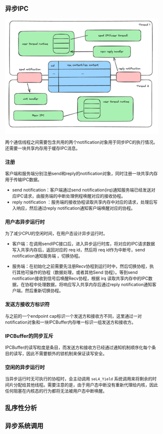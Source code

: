 
## 异步IPC

![](./images/async_ipc.png)

两个通信线程之间需要包含共用的两个notification对象用于同步IPC的执行情况。还需要一块共享内存用于缓存IPC消息。

### 注册

客户端和服务端分别注册send和reply的notification对象，同时注册一块共享内存用于传输IPC数据。
- send notification：客户端通过send notification(irq)通知服务端已经发送对应IPC请求，由服务端的中断处理例程唤醒对应的接收协程。
- reply notification ：服务端的接收协程读取共享内存中对应的请求，处理后写入响应，然后通过reply notification通知客户端唤醒对应的协程。

### 用户态异步运行时

为了减少CPU的空闲时间，在用户态设计异步运行时。

- 客户端：在调用sendIPC接口后，进入异步运行时库，将对应的IPC请求数据写入共享内存后，返回对应的 req id，然后将 req id作为中断号，send notification通知服务端
，切换协程。

- 服务端：在初始化之前需要先注册Recv协程到运行时中，然后切换协程，执行其他可操作的协程（数据处理，或者其他Send 协程）。等到send notification接收到信号后唤醒Recv协程，根据 irq 读取共享内存中的IPC数据，在协程中处理数据，将响应写入共享内存后通过reply notification通知客户端，然后重新切换协程。

### 发送方接收方标识符

与之前的一个endpoint cap标识一个发送方和接收方不同，这里通过一对notification对象和一块IPCBuffer内存唯一标识一组发送方和接收方。

### IPCBuffer的同步互斥

IPCBuffer的读写粒度是条目，而发送方和接收方已经通过通知机制顺序化每个条目的读写，因此不需要额外的锁机制来保证读写安全。

### 空闲的异步运行时

当异步运行时无可执行的协程时，会主动调用 `seL4_Yield` 系统调用来将剩余的时间片分配给其他线程。需要注意的是，由于用户态中断没有重新代理给内核，因此任何阻塞在内核态的行为都将无法被用户态中断唤醒。

## 乱序性分析

## 异步系统调用
